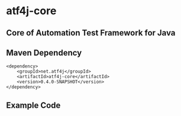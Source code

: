 # atf4j-core

## Core of Automation Test Framework for Java

## Maven Dependency

	<dependency>
		<groupId>net.atf4j</groupId>
		<artifactId>atf4j-core</artifactId>
		<version>0.4.0-SNAPSHOT</version>
	</dependency>

## Example Code
